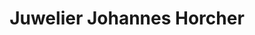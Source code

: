 ---
title: "Juwelier Johannes Horcher"
url: /michelstadt/juwelier-johannes-horcher/
shop: Schmuck
---